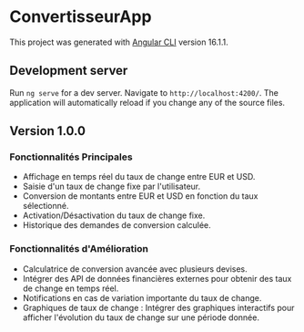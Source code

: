 # ConvertisseurApp

This project was generated with [Angular CLI](https://github.com/angular/angular-cli) version 16.1.1.

## Development server

Run `ng serve` for a dev server. Navigate to `http://localhost:4200/`. The application will automatically reload if you change any of the source files.

## Version 1.0.0 

### Fonctionnalités Principales

- Affichage en temps réel du taux de change entre EUR et USD.
- Saisie d'un taux de change fixe par l'utilisateur.
- Conversion de montants entre EUR et USD en fonction du taux sélectionné.
- Activation/Désactivation du taux de change fixe.
- Historique des demandes de conversion calculée.


### Fonctionnalités d'Amélioration

- Calculatrice de conversion avancée avec plusieurs devises.
- Intégrer des API de données financières externes pour obtenir des taux de change en temps réel.
- Notifications en cas de variation importante du taux de change.
- Graphiques de taux de change : Intégrer des graphiques interactifs pour afficher l'évolution du taux de change sur une période donnée.
